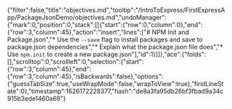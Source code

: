{"filter":false,"title":"objectives.md","tooltip":"/IntroToExpress/FirstExpressApp/PackageJsonDemo/objectives.md","undoManager":{"mark":0,"position":0,"stack":[[{"start":{"row":0,"column":0},"end":{"row":3,"column":45},"action":"insert","lines":["# NPM Init and Package.json","* Use the `--save` flag to install packages and save to package.json dependencies","* Explain what the package.json file does","* Use `npm.init` to create a new package.json"],"id":1}]]},"ace":{"folds":[],"scrolltop":0,"scrollleft":0,"selection":{"start":{"row":3,"column":45},"end":{"row":3,"column":45},"isBackwards":false},"options":{"guessTabSize":true,"useWrapMode":false,"wrapToView":true},"firstLineState":0},"timestamp":1626172228377,"hash":"de8a3fa95db26bf3fbad9a34c915b3ede1460a69"}